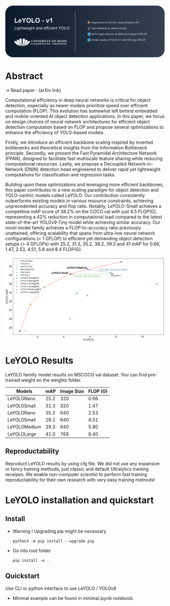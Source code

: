 ![alt text](gitimg/LeYOLO-logo.png)


# Abstract
-> Read paper : (arXiv link)

Computational efficiency in deep neural networks is critical for object detection, especially as newer models prioritize speed over efficient computation (FLOP). This evolution has somewhat left behind embedded and mobile-oriented AI object detection applications. In this paper, we focus on design choices of neural network architectures for efficient object detection computation based on FLOP and propose several optimizations to enhance the efficiency of YOLO-based models.

Firstly, we introduce an efficient backbone scaling inspired by inverted bottlenecks and theoretical insights from the Information Bottleneck principle. Secondly, we present the Fast Pyramidal Architecture Network (FPAN), designed to facilitate fast multiscale feature sharing while reducing computational resources. Lastly, we propose a Decoupled Network-in-Network (DNiN) detection head engineered to deliver rapid yet lightweight computations for classification and regression tasks.

Building upon these optimizations and leveraging more efficient backbones, this paper contributes to a new scaling paradigm for object detection and YOLO-centric models called LeYOLO. Our contribution consistently outperforms existing models in various resource constraints, achieving unprecedented accuracy and flop ratio. Notably, LeYOLO-Small achieves a competitive mAP score of 38.2% on the COCO val with just 4.5 FLOP(G), representing a 42% reduction in computational load compared to the latest state-of-the-art YOLOv9-Tiny model while achieving similar accuracy. Our novel model family achieves a FLOP-to-accuracy ratio previously unattained, offering scalability that spans from ultra-low neural network configurations (< 1 GFLOP) to efficient yet demanding object detection setups (> 4 GFLOPs) with 25.2, 31.3, 35.2, 38.2, 39.3 and 41 mAP for 0.66, 1.47, 2.53, 4.51, 5.8 and 8.4 FLOP(G).

![alt text](gitimg/final.png)


# LeYOLO Results

LeYOLO familly model results on MSCOCO val dataset.
You can find pre-trained weight on the weights folder.

| Models           | mAP | Image Size     | FLOP (G) |
|------------------|-----|----------------|----------|
|LeYOLONano        |25.2 | 320            | 0.66     |
|LeYOLOSmall       |31.3 | 320            | 1.47     |
|LeYOLONano        |35.2 | 640            | 2.53     |
|LeYOLOSmall       |28.2 | 640            | 4.51     |
|LeYOLOMedium      |39.3 | 640            | 5.80     |
|LeYOLOLarge       |41.0 | 768            | 8.40     |

## Reproductability

Reproduct LeYOLO results by using cfg file.
We did not use any expansive or fancy training methods, just classic and default Ultralytics training receipes.
We enable non-computer scientist to perform fast training reproductability for their own research with very easy training methods!


# LeYOLO installation and quickstart

## Install
- Warning ! Upgrading pip might be necessary 
	```
	python3 -m pip install --upgrade pip
	```
- Go into root folder
	```
	pip install -e .
	```

## Quickstart
Use CLI or python interface to use LeYOLO / YOLOv8

- Minimal example can be found in minimal.ipynb notebook.